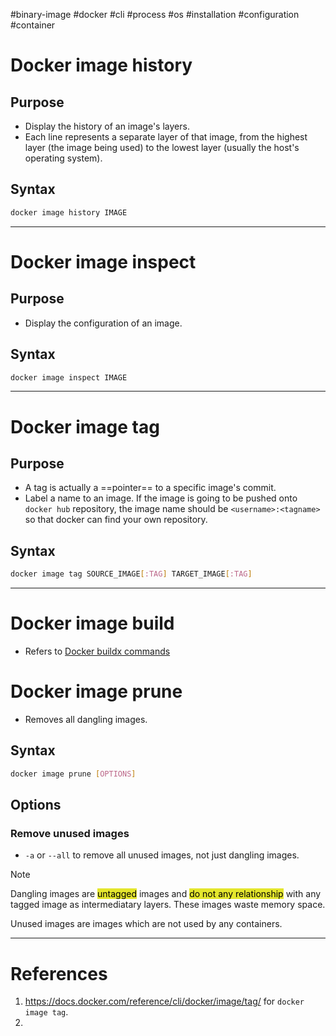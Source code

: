 #binary-image  #docker  #cli #process #os #installation #configuration #container 

# Docker image history
## Purpose
- Display the history of an image's layers.
- Each line represents a separate layer of that image, from the highest layer (the image being used) to the lowest layer (usually the host's operating system).
## Syntax
```bash
docker image history IMAGE
```

---
# Docker image inspect
## Purpose
- Display the configuration of an image.
## Syntax
```bash
docker image inspect IMAGE
```

---
# Docker image tag
## Purpose
- A tag is actually a ==pointer== to a specific image's commit.
- Label a name to an image. If the image is going to be pushed onto `docker hub` repository, the image name should be `<username>:<tagname>` so that docker can find your own repository.
## Syntax
```bash
docker image tag SOURCE_IMAGE[:TAG] TARGET_IMAGE[:TAG]
```

---
# Docker image build
- Refers to [Docker buildx commands](Docker%20buildx%20commands.md)
# Docker image prune
- Removes all dangling images.
## Syntax
```bash
docker image prune [OPTIONS]
```
## Options
### Remove unused images
- `-a` or `--all` to remove all unused images, not just dangling images.

>[!Note]
> Dangling images are <mark style="background: #e4e62d;">untagged</mark> images and <mark style="background: #e4e62d;">do not any relationship</mark> with any tagged image as intermediatary layers. These images waste memory space.
> 
> Unused images are images which are not used by any containers.






---
# References
1. https://docs.docker.com/reference/cli/docker/image/tag/ for `docker image tag`.
2. 